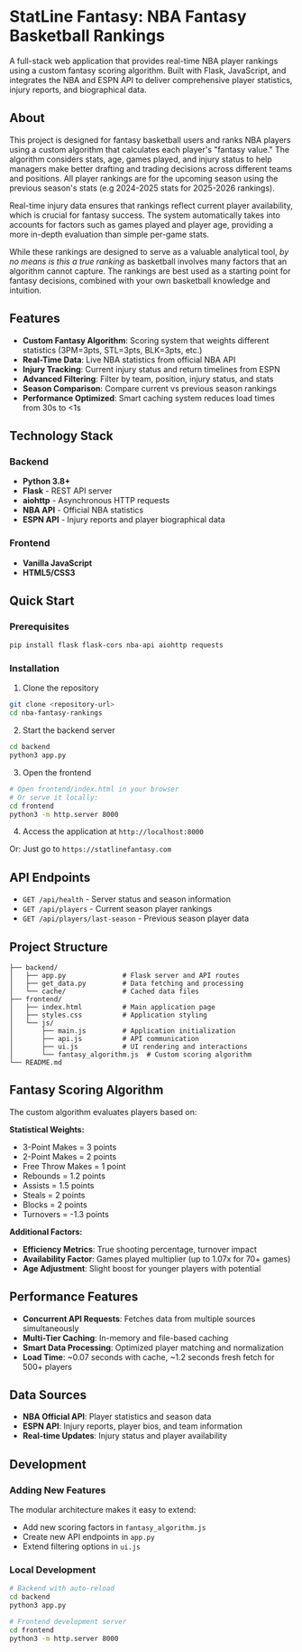 # StatLine Fantasy: NBA Fantasy Basketball Rankings

A full-stack web application that provides real-time NBA player rankings using a custom fantasy scoring algorithm. Built with Flask, JavaScript, and integrates the NBA and ESPN API to deliver comprehensive player statistics, injury reports, and biographical data.

## About

This project is designed for fantasy basketball users and ranks NBA players using a custom algorithm that calculates each player's "fantasy value." The algorithm considers stats, age, games played, and injury status to help managers make better drafting and trading decisions across different teams and positions. All player rankings are for the upcoming season using the previous season's stats (e.g 2024-2025 stats for 2025-2026 rankings).

Real-time injury data ensures that rankings reflect current player availability, which is crucial for fantasy success. The system automatically takes into accounts for factors such as games played and player age, providing a more in-depth evaluation than simple per-game stats.

While these rankings are designed to serve as a valuable analytical tool, *by no means is this a true ranking* as basketball involves many factors that an algorithm cannot capture. The rankings are best used as a starting point for fantasy decisions, combined with your own basketball knowledge and intuition.

## Features

- **Custom Fantasy Algorithm**: Scoring system that weights different statistics (3PM=3pts, STL=3pts, BLK=3pts, etc.)
- **Real-Time Data**: Live NBA statistics from official NBA API
- **Injury Tracking**: Current injury status and return timelines from ESPN
- **Advanced Filtering**: Filter by team, position, injury status, and stats
- **Season Comparison**: Compare current vs previous season rankings
- **Performance Optimized**: Smart caching system reduces load times from 30s to <1s

## Technology Stack

### Backend
- **Python 3.8+**
- **Flask** - REST API server
- **aiohttp** - Asynchronous HTTP requests
- **NBA API** - Official NBA statistics
- **ESPN API** - Injury reports and player biographical data

### Frontend
- **Vanilla JavaScript**
- **HTML5/CSS3**

## Quick Start

### Prerequisites
```bash
pip install flask flask-cors nba-api aiohttp requests
```

### Installation
1. Clone the repository
```bash
git clone <repository-url>
cd nba-fantasy-rankings
```

2. Start the backend server
```bash
cd backend
python3 app.py
```

3. Open the frontend
```bash
# Open frontend/index.html in your browser
# Or serve it locally:
cd frontend
python3 -m http.server 8000
```

4. Access the application at `http://localhost:8000`

Or: Just go to `https://statlinefantasy.com`

## API Endpoints

- `GET /api/health` - Server status and season information
- `GET /api/players` - Current season player rankings
- `GET /api/players/last-season` - Previous season player data

## Project Structure

```
├── backend/
│   ├── app.py              # Flask server and API routes
│   ├── get_data.py         # Data fetching and processing
│   └── cache/              # Cached data files
├── frontend/
│   ├── index.html          # Main application page
│   ├── styles.css          # Application styling
│   └── js/
│       ├── main.js         # Application initialization
│       ├── api.js          # API communication
│       ├── ui.js           # UI rendering and interactions
│       └── fantasy_algorithm.js  # Custom scoring algorithm
└── README.md
```

## Fantasy Scoring Algorithm

The custom algorithm evaluates players based on:

**Statistical Weights:**
- 3-Point Makes = 3 points
- 2-Point Makes = 2 points  
- Free Throw Makes = 1 point
- Rebounds = 1.2 points
- Assists = 1.5 points
- Steals = 2 points
- Blocks = 2 points
- Turnovers = -1.3 points

**Additional Factors:**
- **Efficiency Metrics**: True shooting percentage, turnover impact
- **Availability Factor**: Games played multiplier (up to 1.07x for 70+ games)
- **Age Adjustment**: Slight boost for younger players with potential

## Performance Features

- **Concurrent API Requests**: Fetches data from multiple sources simultaneously
- **Multi-Tier Caching**: In-memory and file-based caching
- **Smart Data Processing**: Optimized player matching and normalization
- **Load Time**: ~0.07 seconds with cache, ~1.2 seconds fresh fetch for 500+ players

## Data Sources

- **NBA Official API**: Player statistics and season data
- **ESPN API**: Injury reports, player bios, and team information
- **Real-time Updates**: Injury status and player availability

## Development

### Adding New Features
The modular architecture makes it easy to extend:
- Add new scoring factors in `fantasy_algorithm.js`
- Create new API endpoints in `app.py`
- Extend filtering options in `ui.js`

### Local Development
```bash
# Backend with auto-reload
cd backend
python3 app.py

# Frontend development server
cd frontend
python3 -m http.server 8000